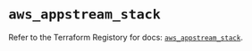 # `aws_appstream_stack`

Refer to the Terraform Registory for docs: [`aws_appstream_stack`](https://registry.terraform.io/providers/hashicorp/aws/5.19.0/docs/resources/appstream_stack).
